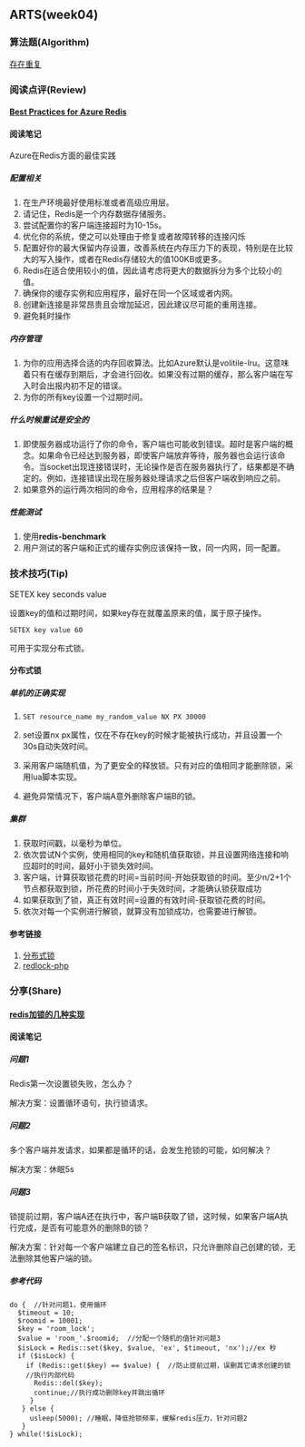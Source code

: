 ## ARTS(week04)

### 算法题(Algorithm)

[存在重复](https://github.com/geekwho11/learn.leetcode.xbcme/tree/master/php/src/217.contains-duplicate)

### 阅读点评(Review)

#### [Best Practices for Azure Redis](https://gist.github.com/JonCole/925630df72be1351b21440625ff2671f#file-redis-bestpractices-general-md)

#### 阅读笔记

Azure在Redis方面的最佳实践

##### 配置相关

1. 在生产环境最好使用标准或者高级应用层。
2. 请记住，Redis是一个内存数据存储服务。
3. 尝试配置你的客户端连接超时为10-15s。
4. 优化你的系统，使之可以处理由于修复或者故障转移的连接闪烁
5. 配置好你的最大保留内存设置，改善系统在内存压力下的表现，特别是在比较大的写入操作，或者在Redis存储较大的值100KB或更多。
6. Redis在适合使用较小的值，因此请考虑将更大的数据拆分为多个比较小的值。
7. 确保你的缓存实例和应用程序，最好在同一个区域或者内网。
8. 创建新连接是非常昂贵且会增加延迟，因此建议尽可能的重用连接。
9. 避免耗时操作

##### 内存管理

1. 为你的应用选择合适的内存回收算法。比如Azure默认是volitile-lru。这意味着只有在缓存到期后，才会进行回收。如果没有过期的缓存，那么客户端在写入时会出报内初不足的错误。
2. 为你的所有key设置一个过期时间。

##### 什么时候重试是安全的

1. 即使服务器成功运行了你的命令，客户端也可能收到错误。超时是客户端的概念。如果命令已经达到服务器，即使客户端放弃等待，服务器也会运行该命令。当socket出现连接错误时，无论操作是否在服务器执行了，结果都是不确定的。例如，连接错误出现在服务器处理请求之后但客户端收到响应之前。
2. 如果意外的运行两次相同的命令，应用程序的结果是？

##### 性能测试

1. 使用**redis-benchmark**
2. 用户测试的客户端和正式的缓存实例应该保持一致，同一内网，同一配置。

### 技术技巧(Tip)

SETEX key seconds value

设置key的值和过期时间，如果key存在就覆盖原来的值，属于原子操作。

```
SETEX key value 60
```

可用于实现分布式锁。

#### 分布式锁

##### 单机的正确实现

1. ```
   SET resource_name my_random_value NX PX 30000
   ```

2. set设置nx px属性，仅在不存在key的时候才能被执行成功，并且设置一个30s自动失效时间。

3. 采用客户端随机值，为了更安全的释放锁。只有对应的值相同才能删除锁，采用lua脚本实现。

4. 避免异常情况下，客户端A意外删除客户端B的锁。

##### 集群

1. 获取时间戳，以毫秒为单位。
2. 依次尝试N个实例，使用相同的key和随机值获取锁，并且设置网络连接和响应超时的时间，最好小于锁失效时间。
3. 客户端，计算获取锁花费的时间=当前时间-开始获取锁的时间。至少n/2+1个节点都获取到锁，所花费的时间小于失效时间，才能确认锁获取成功
4. 如果获取到了锁，真正有效时间=设置的有效时间-获取锁花费的时间。
5. 依次对每一个实例进行解锁，就算没有加锁成功，也需要进行解锁。

#### 参考链接

1. [分布式锁](http://www.redis.cn/topics/distlock)
2. [redlock-php](https://github.com/ronnylt/redlock-php)

### 分享(Share)

#### [redis加锁的几种实现](http://ukagaka.github.io/php/2017/09/21/redisLock.html)

#### 阅读笔记

##### 问题1

Redis第一次设置锁失败，怎么办？

解决方案：设置循环语句，执行锁请求。

##### 问题2

多个客户端并发请求，如果都是循环的话，会发生抢锁的可能，如何解决？

解决方案：休眠5s

##### 问题3

锁提前过期，客户端A还在执行中，客户端B获取了锁，这时候，如果客户端A执行完成，是否有可能意外的删除B的锁？

解决方案：针对每一个客户端建立自己的签名标识，只允许删除自己创建的锁，无法删除其他客户端的锁。

##### 参考代码

```
do {  //针对问题1，使用循环
  $timeout = 10;
  $roomid = 10001;
  $key = 'room_lock';
  $value = 'room_'.$roomid;  //分配一个随机的值针对问题3
  $isLock = Redis::set($key, $value, 'ex', $timeout, 'nx');//ex 秒
  if ($isLock) {
    if (Redis::get($key) == $value) {  //防止提前过期，误删其它请求创建的锁
    //执行内部代码
      Redis::del($key);
      continue;//执行成功删除key并跳出循环
     }
   } else {
     usleep(5000); //睡眠，降低抢锁频率，缓解redis压力，针对问题2
   }
} while(!$isLock);
```